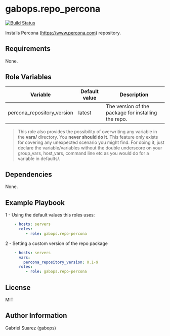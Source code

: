 gabops.repo_percona
===================

[![Build Status](https://travis-ci.org/gabops/ansible-role-repo-percona.svg?branch=master)](https://travis-ci.org/gabops/ansible-role-repo-percona)

Installs Percona (https://www.percona.com) repository.

Requirements
------------

None.

Role Variables
--------------

| Variable | Default value | Description |
| --- | --- | --- |
| percona_repository_version | latest | The version of the package for installing the repo. |

> This role also provides the possibility of overwriting any variable in the **vars/** directory. You **never should do it**. This feature only exists for covering any unexpected scenario you might find. For doing it, just declare the variable/variables without the double underscore on your group_vars, host_vars, command line etc as you would do for a variable in defaults/.

Dependencies
------------

None.

Example Playbook
----------------

1 - Using the default values this roles uses:
```yaml
    - hosts: servers
      roles:
         - role: gabops.repo-percona
```
2 - Setting a custom version of the repo package
```yaml
    - hosts: servers
      vars:
        percona_repository_version: 0.1-9
      roles:
         - role: gabops.repo-percona
```

License
-------

MIT

Author Information
------------------

Gabriel Suarez (gabops)
